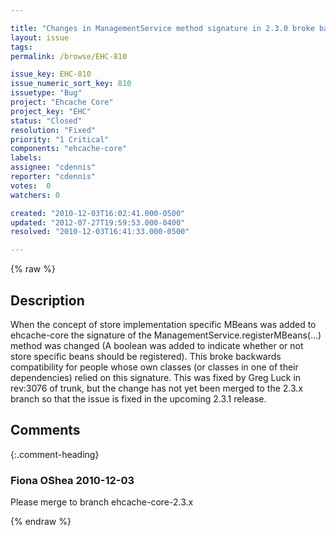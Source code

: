 ```yaml
---

title: "Changes in ManagementService method signature in 2.3.0 broke backward compatibility"
layout: issue
tags: 
permalink: /browse/EHC-810

issue_key: EHC-810
issue_numeric_sort_key: 810
issuetype: "Bug"
project: "Ehcache Core"
project_key: "EHC"
status: "Closed"
resolution: "Fixed"
priority: "1 Critical"
components: "ehcache-core"
labels: 
assignee: "cdennis"
reporter: "cdennis"
votes:  0
watchers: 0

created: "2010-12-03T16:02:41.000-0500"
updated: "2012-07-27T19:59:53.000-0400"
resolved: "2010-12-03T16:41:33.000-0500"

---
```




{% raw %}



## Description

<div markdown="1" class="description">

When the concept of store implementation specific MBeans was added to ehcache-core the signature of the ManagementService.registerMBeans(...) method was changed (A boolean was added to indicate whether or not store specific beans should be registered).  This broke backwards compatibility for people whose own classes (or classes in one of their dependencies) relied on this signature.  This was fixed by Greg Luck in rev:3076 of trunk, but the change has not yet been merged to the 2.3.x branch so that the issue is fixed in the upcoming 2.3.1 release.

</div>

## Comments


{:.comment-heading}
### **Fiona OShea** <span class="date">2010-12-03</span>

<div markdown="1" class="comment">

Please merge to branch ehcache-core-2.3.x

</div>



{% endraw %}
